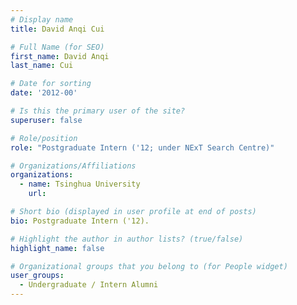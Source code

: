 ```yaml
---
# Display name
title: David Anqi Cui

# Full Name (for SEO) 
first_name: David Anqi
last_name: Cui

# Date for sorting
date: '2012-00'

# Is this the primary user of the site?
superuser: false

# Role/position
role: "Postgraduate Intern ('12; under NExT Search Centre)"

# Organizations/Affiliations
organizations:
  - name: Tsinghua University
    url: 

# Short bio (displayed in user profile at end of posts)
bio: Postgraduate Intern ('12). 

# Highlight the author in author lists? (true/false)
highlight_name: false

# Organizational groups that you belong to (for People widget)
user_groups:
  - Undergraduate / Intern Alumni
---
```

